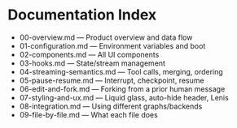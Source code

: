 # Documentation Index

- 00-overview.md — Product overview and data flow
- 01-configuration.md — Environment variables and boot
- 02-components.md — All UI components
- 03-hooks.md — State/stream management
- 04-streaming-semantics.md — Tool calls, merging, ordering
- 05-pause-resume.md — Interrupt, checkpoint, resume
- 06-edit-and-fork.md — Forking from a prior human message
- 07-styling-and-ux.md — Liquid glass, auto-hide header, Lenis
- 08-integration.md — Using different graphs/backends
- 09-file-by-file.md — What each file does
